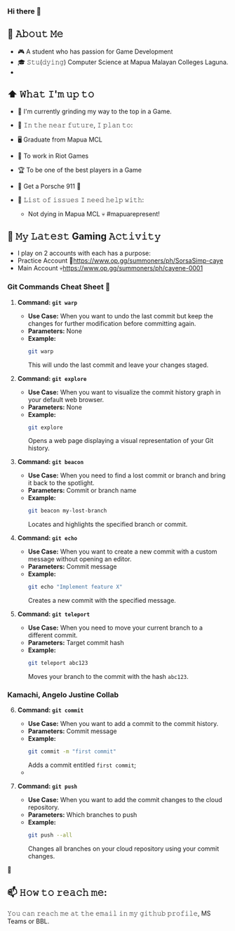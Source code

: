 ﻿### Hi there 👋

<!--
**PauBuan/PauBuan** is a ✨ _special_ ✨ repository because its `README.md` (this file) appears on your GitHub profile.
-->
## 🦹 𝙰𝚋𝚘𝚞𝚝 𝙼𝚎 
- 🎮 A student who has passion for Game Development
- 🎓 𝚂𝚝𝚞(𝚍𝚢𝚒𝚗𝚐) Computer Science at Mapua Malayan Colleges Laguna.
- 
## ⬆ 𝚆𝚑𝚊𝚝 𝙸'𝚖 𝚞𝚙 𝚝𝚘
- 🔨 I'm currently grinding my way to the top in a Game.

- 🎯 𝙸𝚗 𝚝𝚑𝚎 𝚗𝚎𝚊𝚛 𝚏𝚞𝚝𝚞𝚛𝚎, 𝙸 𝚙𝚕𝚊𝚗 𝚝𝚘:
- 🖥️ Graduate from Mapua MCL
- 👊 To work in Riot Games
- 🏆 To be one of the best players in a Game
- 🚗 Get a Porsche 911 🤤

- 🤔 𝙻𝚒𝚜𝚝 𝚘𝚏 𝚒𝚜𝚜𝚞𝚎𝚜 𝙸 𝚗𝚎𝚎𝚍 𝚑𝚎𝚕𝚙 𝚠𝚒𝚝𝚑:
    - Not dying in Mapua MCL 💀 #mapuarepresent!

## 🔔 𝙼𝚢 𝙻𝚊𝚝𝚎𝚜𝚝 Gaming 𝙰𝚌𝚝𝚒𝚟𝚒𝚝𝚢 
- I play on 2 accounts with each has a purpose:
- Practice Account 🎯https://www.op.gg/summoners/ph/SorsaSimp-caye
- Main Account 💀https://www.op.gg/summoners/ph/cayene-0001


### Git Commands Cheat Sheet 🚀

1. **Command: `git warp`**

   - **Use Case:** When you want to undo the last commit but keep the changes for further modification before committing again.
   - **Parameters:** None
   - **Example:**
     ```bash
     git warp
     ```
     This will undo the last commit and leave your changes staged.

2. **Command: `git explore`**

   - **Use Case:** When you want to visualize the commit history graph in your default web browser.
   - **Parameters:** None
   - **Example:**
     ```bash
     git explore
     ```
     Opens a web page displaying a visual representation of your Git history.

3. **Command: `git beacon`**

   - **Use Case:** When you need to find a lost commit or branch and bring it back to the spotlight.
   - **Parameters:** Commit or branch name
   - **Example:**
     ```bash
     git beacon my-lost-branch
     ```
     Locates and highlights the specified branch or commit.

4. **Command: `git echo`**

   - **Use Case:** When you want to create a new commit with a custom message without opening an editor.
   - **Parameters:** Commit message
   - **Example:**
     ```bash
     git echo "Implement feature X"
     ```
     Creates a new commit with the specified message.

5. **Command: `git teleport`**

   - **Use Case:** When you need to move your current branch to a different commit.
   - **Parameters:** Target commit hash
   - **Example:**
     ```bash
     git teleport abc123
     ```
     Moves your branch to the commit with the hash `abc123`.

### Kamachi, Angelo Justine Collab

6. **Command: `git commit`**

   - **Use Case:** When you want to add a commit to the commit history.
   - **Parameters:** Commit message
   - **Example:**
     ```bash
     git commit -m "first commit"
     ```
     Adds a commit entitled `first commit`;
   - 
7. **Command: `git push`**

   - **Use Case:** When you want to add the commit changes to the cloud repository.
   - **Parameters:** Which branches to push
   - **Example:**
     ```bash
     git push --all
     ```
     Changes all branches on your cloud repository using your commit changes.

 🌟

## 📫 𝙷𝚘𝚠 𝚝𝚘 𝚛𝚎𝚊𝚌𝚑 𝚖𝚎:
𝚈𝚘𝚞 𝚌𝚊𝚗 𝚛𝚎𝚊𝚌𝚑 𝚖𝚎 𝚊𝚝 𝚝𝚑𝚎 𝚎𝚖𝚊𝚒𝚕 𝚒𝚗 𝚖𝚢 𝚐𝚒𝚝𝚑𝚞𝚋 𝚙𝚛𝚘𝚏𝚒𝚕𝚎, MS Teams or BBL.
